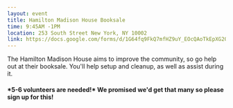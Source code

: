 ```yaml
---
layout: event
title: Hamilton Madison House Booksale
time: 9:45AM -1PM
location: 253 South Street New York, NY 10002
link: https://docs.google.com/forms/d/1G64fq9FkQ7mfHZ9uY_EOcQAoTkEpXG2QmploEnbsYjY
---
```

The Hamilton Madison House aims to improve the community, so go help out at their booksale. You'll help setup and cleanup, as well as assist during it.
#### \*5-6 volunteers are needed!\* We promised we'd get that many so please sign up for this!
